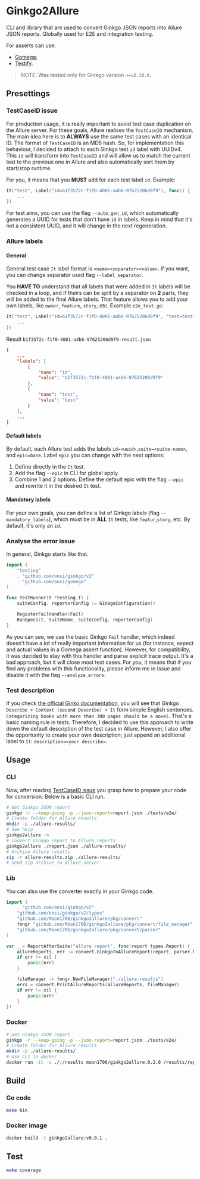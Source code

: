 # Ginkgo2Allure

CLI and library that are used to convert Ginkgo JSON reports into Allure JSON reports. Globally used for E2E and integration testing.

For asserts can use:
- [Gomega](https://github.com/onsi/gomega);
- [Testify](https://github.com/stretchr/testify).

> NOTE: Was tested only for Ginkgo version `>=v2.10.0`.

## Presettings

### TestCaseID issue

For production usage, it is really important to avoid test case duplication on the Allure server. For these goals, Allure realises the `TestCaseID` mechanism. The main idea here is to **ALWAYS** use the same test cases with an identical ID. The format of `TestCaseID` is an MD5 hash. So, for implementation this behaviour, I decided to attach to each Ginkgo test `id` label with UUIDv4. This `id` will transform into `TestCaseID` and will allow us to match the current test to the previous one in Allure and also automatically sort them by start/stop runtime.

For you, it means that you **MUST** add for each test label `id`. Example:

```go
It("test", Label("id=b1f3572c-f1f0-4001-a4b6-97625206d9f9"), func() {
    ...
})
```

For test aims, you can use the flag `--auto_gen_id`, which automatically generates a UUID for tests that don't have `id` in labels. Keep in mind that it's not a consistent UUID, and it will change in the next regeneration.

### Allure labels

#### General

General test case `It` label format is `<name><separator><value>`. If you want, you can change separator used flag `--label_separator`.

You **HAVE TO** understand that all labels that were added in `It` labels will be checked in a loop, and if theirs can be split by a separator on **2** parts, they will be added to the final Allure labels. That feature allows you to add your own labels, like `owner`, `feature`, `story`, etc. Example `e2e_test.go`:

```go
It("test", Label("id=b1f3572c-f1f0-4001-a4b6-97625206d9f9", "test=test"), func() {
    ...
})
```

Result `b1f3572c-f1f0-4001-a4b6-97625206d9f9-result.json`
```json
{
    ...
    "labels": [
        {
            "name": "id",
            "value": "b1f3572c-f1f0-4001-a4b6-97625206d9f9"
        },
        {
            "name": "test",
            "value": "test"
        }
    ],
    ...
}
```

#### Default labels

By default, each Allure test adds the labels `id=<uuid>`,`suite=<suite-name>`, and `epic=base`. Label `epic` you can change with the next options:
1. Define directly in the `It` test.
2. Add the flag `--epic` in CLI for global apply.
3. Combine 1 and 2 options. Define the default epic with the flag `--epic` and rewrite it in the desired `It` test.

#### Mandatory labels

For your own goals, you can define a list of Ginkgo labels (flag `--mandatory_labels`), which must be in **ALL** `It` tests, like `featur`,`story`, etc. By default, it's only an `id`.

### Analyse the error issue

In general, Ginkgo starts like that.

```go
import (
	"testing"
	. "github.com/onsi/ginkgo/v2"
	. "github.com/onsi/gomega"
)

func TestRunner(t *testing.T) {
	suiteConfig, reporterConfig := GinkgoConfiguration()

	RegisterFailHandler(Fail)
	RunSpecs(t, SuiteName, suiteConfig, reporterConfig)
}
```

As you can see, we use the basic Ginkgo `Fail` handler, which indeed doesn't have a lot of really important information for us (for instance, expect and actual values in a Gomega assert function). However, for compatibility, it was decided to stay with this handler and parse explicit trace output. It's a bad approach, but it will close most test cases. For you, it means that if you find any problems with this functionality, please inform me in Issue and disable it with the flag `--analyze_errors`.

### Test description

If you check [the official Ginko documentation](https://onsi.github.io/ginkgo/#adding-specs-to-a-suite), you will see that Ginkgo `Describe + Context (second Describe) + It` form simple English sentences. `Categorizing books with more than 300 pages should be a novel`. That's a basic naming rule in tests. Therefore, I decided to use this approach to write down the default description of the test case in Allure. However, I also offer the opportunity to create your own description; just append an additional label to `It`: `description=<your describe>`.

## Usage

### CLI

Now, after reading [TestCaseID issue](#testcaseid-issue) you grasp how to prepare your code for conversion. Below is a basic CLI run.

```sh
# Get Ginkgo JSON report
ginkgo -r --keep-going -p --json-report=report.json ./tests/e2e/
# Create folder for Allure results
mkdir -p ./allure-results/
# See help
ginkgo2allure -h
# Convert Ginkgo report to Allure reports
ginkgo2allure ./report.json ./allure-results/
# Archive Allure results
zip -r allure-results.zip ./allure-results/
# Send zip archive to Allure server
```

### Lib

You can also use the converter exactly in your Ginkgo code.

```go
import (
	. "github.com/onsi/ginkgo/v2"
	"github.com/onsi/ginkgo/v2/types"
	"github.com/Moon1706/ginkgo2allure/pkg/convert"
	fmngr "github.com/Moon1706/ginkgo2allure/pkg/convert/file_manager"
	"github.com/Moon1706/ginkgo2allure/pkg/convert/parser"
)

var _ = ReportAfterSuite("allure report", func(report types.Report) {
	allureReports, err := convert.GinkgoToAllureReport(report, parser.NewDefaultParser, parser.Config{})
	if err != nil {
		panic(err)
	}

	fileManager := fmngr.NewFileManager("./allure-results")
	errs = convert.PrintAllureReports(allureReports, fileManager)
	if err != nil {
		panic(err)
	}
})
```

### Docker

```sh
# Get Ginkgo JSON report
ginkgo -r --keep-going -p --json-report=report.json ./tests/e2e/
# Create folder for Allure results
mkdir -p ./allure-results/
# Use CLI in docker
docker run -it -v ./:/results moon1706/ginkgo2allure:0.2.0 /results/report.json /results/allure-results
```

## Build

### Go code

```sh
make bin
```

### Docker image

```sh
docker build -t ginkgo2allure:v0.0.1 .
```

## Test

```sh
make coverage
```
